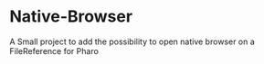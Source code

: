 # Native-Browser
A Small project to add the possibility to open native browser on a FileReference for Pharo

